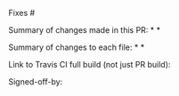 Fixes #

Summary of changes made in this PR:
* 
* 

Summary of changes to each file:
* 
*  

Link to Travis CI full build (not just PR build):


Signed-off-by:
